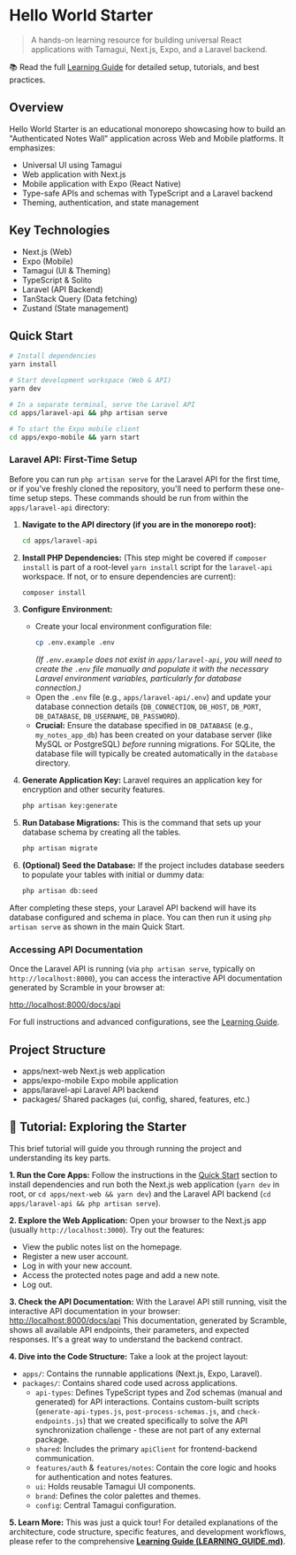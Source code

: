# Hello World Starter

> A hands-on learning resource for building universal React applications with Tamagui, Next.js, Expo, and a Laravel backend.

📚 Read the full [Learning Guide](LEARNING_GUIDE.md) for detailed setup, tutorials, and best practices.

## Overview

Hello World Starter is an educational monorepo showcasing how to build an "Authenticated Notes Wall" application across Web and Mobile platforms. It emphasizes:

- Universal UI using Tamagui
- Web application with Next.js
- Mobile application with Expo (React Native)
- Type-safe APIs and schemas with TypeScript and a Laravel backend
- Theming, authentication, and state management

## Key Technologies

- Next.js (Web)
- Expo (Mobile)
- Tamagui (UI & Theming)
- TypeScript & Solito
- Laravel (API Backend)
- TanStack Query (Data fetching)
- Zustand (State management)

## Quick Start

```bash
# Install dependencies
yarn install

# Start development workspace (Web & API)
yarn dev

# In a separate terminal, serve the Laravel API
cd apps/laravel-api && php artisan serve

# To start the Expo mobile client
cd apps/expo-mobile && yarn start
```

### Laravel API: First-Time Setup

Before you can run `php artisan serve` for the Laravel API for the first time, or if you've freshly cloned the repository, you'll need to perform these one-time setup steps. These commands should be run from within the `apps/laravel-api` directory:

1.  **Navigate to the API directory (if you are in the monorepo root):**

    ```bash
    cd apps/laravel-api
    ```

2.  **Install PHP Dependencies:**
    (This step might be covered if `composer install` is part of a root-level `yarn install` script for the `laravel-api` workspace. If not, or to ensure dependencies are current):

    ```bash
    composer install
    ```

3.  **Configure Environment:**

    - Create your local environment configuration file:
      ```bash
      cp .env.example .env
      ```
      _(If `.env.example` does not exist in `apps/laravel-api`, you will need to create the `.env` file manually and populate it with the necessary Laravel environment variables, particularly for database connection.)_
    - Open the `.env` file (e.g., `apps/laravel-api/.env`) and update your database connection details (`DB_CONNECTION`, `DB_HOST`, `DB_PORT`, `DB_DATABASE`, `DB_USERNAME`, `DB_PASSWORD`).
    - **Crucial:** Ensure the database specified in `DB_DATABASE` (e.g., `my_notes_app_db`) has been created on your database server (like MySQL or PostgreSQL) _before_ running migrations. For SQLite, the database file will typically be created automatically in the `database` directory.

4.  **Generate Application Key:**
    Laravel requires an application key for encryption and other security features.

    ```bash
    php artisan key:generate
    ```

5.  **Run Database Migrations:**
    This is the command that sets up your database schema by creating all the tables.

    ```bash
    php artisan migrate
    ```

6.  **(Optional) Seed the Database:**
    If the project includes database seeders to populate your tables with initial or dummy data:
    ```bash
    php artisan db:seed
    ```

After completing these steps, your Laravel API backend will have its database configured and schema in place. You can then run it using `php artisan serve` as shown in the main Quick Start.

### Accessing API Documentation

Once the Laravel API is running (via `php artisan serve`, typically on `http://localhost:8000`), you can access the interactive API documentation generated by Scramble in your browser at:

[http://localhost:8000/docs/api](http://localhost:8000/docs/api)

For full instructions and advanced configurations, see the [Learning Guide](LEARNING_GUIDE.md).

## Project Structure

- apps/next-web Next.js web application
- apps/expo-mobile Expo mobile application
- apps/laravel-api Laravel API backend
- packages/ Shared packages (ui, config, shared, features, etc.)

## 🚀 Tutorial: Exploring the Starter

This brief tutorial will guide you through running the project and understanding its key parts.

**1. Run the Core Apps:**
Follow the instructions in the [Quick Start](#quick-start) section to install dependencies and run both the Next.js web application (`yarn dev` in root, or `cd apps/next-web && yarn dev`) and the Laravel API backend (`cd apps/laravel-api && php artisan serve`).

**2. Explore the Web Application:**
Open your browser to the Next.js app (usually `http://localhost:3000`). Try out the features:

- View the public notes list on the homepage.
- Register a new user account.
- Log in with your new account.
- Access the protected notes page and add a new note.
- Log out.

**3. Check the API Documentation:**
With the Laravel API still running, visit the interactive API documentation in your browser:
[http://localhost:8000/docs/api](http://localhost:8000/docs/api)
This documentation, generated by Scramble, shows all available API endpoints, their parameters, and expected responses. It's a great way to understand the backend contract.

**4. Dive into the Code Structure:**
Take a look at the project layout:

- `apps/`: Contains the runnable applications (Next.js, Expo, Laravel).
- `packages/`: Contains shared code used across applications.
  - `api-types`: Defines TypeScript types and Zod schemas (manual and generated) for API interactions. Contains custom-built scripts (`generate-api-types.js`, `post-process-schemas.js`, and `check-endpoints.js`) that we created specifically to solve the API synchronization challenge - these are not part of any external package.
  - `shared`: Includes the primary `apiClient` for frontend-backend communication.
  - `features/auth` & `features/notes`: Contain the core logic and hooks for authentication and notes features.
  - `ui`: Holds reusable Tamagui UI components.
  - `brand`: Defines the color palettes and themes.
  - `config`: Central Tamagui configuration.

**5. Learn More:**
This was just a quick tour! For detailed explanations of the architecture, code structure, specific features, and development workflows, please refer to the comprehensive [**Learning Guide (LEARNING_GUIDE.md)**](LEARNING_GUIDE.md).
